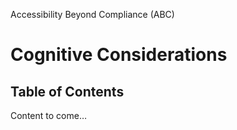 Accessibility Beyond Compliance (ABC)
# Cognitive Considerations

## Table of Contents

Content to come…
